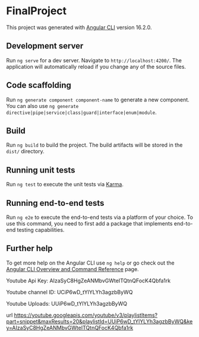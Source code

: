 # FinalProject

This project was generated with [Angular CLI](https://github.com/angular/angular-cli) version 16.2.0.

## Development server

Run `ng serve` for a dev server. Navigate to `http://localhost:4200/`. The application will automatically reload if you change any of the source files.

## Code scaffolding

Run `ng generate component component-name` to generate a new component. You can also use `ng generate directive|pipe|service|class|guard|interface|enum|module`.

## Build

Run `ng build` to build the project. The build artifacts will be stored in the `dist/` directory.

## Running unit tests

Run `ng test` to execute the unit tests via [Karma](https://karma-runner.github.io).

## Running end-to-end tests

Run `ng e2e` to execute the end-to-end tests via a platform of your choice. To use this command, you need to first add a package that implements end-to-end testing capabilities.

## Further help

To get more help on the Angular CLI use `ng help` or go check out the [Angular CLI Overview and Command Reference](https://angular.io/cli) page.


Youtube Api Key: AIzaSyC8HgZeANMbvGWteITQtnQFocK4Qbfa1rk

Youtube channel ID: UCiP6wD_tYlYLYh3agzbByWQ

Youtube Uploads: UUiP6wD_tYlYLYh3agzbByWQ

url https://youtube.googleapis.com/youtube/v3/playlistItems?part=snippet&maxResults=20&playlistId=UUiP6wD_tYlYLYh3agzbByWQ&key=AIzaSyC8HgZeANMbvGWteITQtnQFocK4Qbfa1rk



